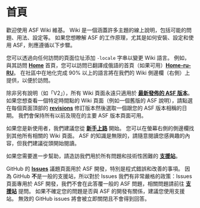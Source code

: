 # 首頁

歡迎使用 ASF Wiki 維基。 Wiki 是一個涵蓋許多主題的線上說明，包括可能的問題、用法、設定等。 如果您想瞭解 ASF 的工作原理，尤其是如何安裝、設定和使用 ASF，則應遵循以下步驟。

您可以透過向任何訪問的頁面位址添加 `-locale` 字串以變更 Wiki 語言。 例如，與其訪問 **[Home](https://github.com/JustArchiNET/ArchiSteamFarm/wiki/Home)** 首頁，您可以訪問已翻譯成俄語的首頁（如果可用）**[Home-ru-RU](https://github.com/JustArchiNET/ArchiSteamFarm/wiki/Home-ru-RU)**。 在社區中在地化完成 90% 以上的語言將在我們的 Wiki 側邊欄（右側）上提供，以便於訪問。

除非另有說明（如「V2」），所有 Wiki 頁面永遠只適用於 **[最新發佈的 ASF 版本](https://github.com/JustArchiNET/ArchiSteamFarm/releases)**。 如果您想查看一個特定時間點的 Wiki 頁面（例如一個舊版的 ASF 說明），請點選在每個頁面頂部的 **[revisions](https://github.com/JustArchiNET/ArchiSteamFarm/wiki/_history)** 修訂版本然後選取一個跟您的 ASF 版本相稱的日期。 我們會保持所有以前及現在的主要 ASF 版本頁面可用。

如果您是新使用者，我們建議您從 **[新手上路](https://github.com/JustArchiNET/ArchiSteamFarm/wiki/Setting-up-zh-TW)** 開始。 您可以在螢幕右側的側邊欄找到其他所有相關的 Wiki 頁面。 ASF 的知識是無限的，請隨意閱讀您感興趣的內容，但我們建議從頭開始閱讀。

如果您需要進一步幫助，請造訪我們用於所有問題和技術性困難的 **[支援站](https://github.com/JustArchiNET/ArchiSteamFarm/blob/main/.github/SUPPORT.md)**。

GitHub 的 **[Issues](https://github.com/JustArchiNET/ArchiSteamFarm/issues)** 議題頁面用於 ASF 開發，特別是程式錯誤和改善的事項。 因為 GitHub **不**是一般的支援站，所以對於 Issues 我們有非常嚴格的政策：Issues 頁面專用於 ASF 開發，我們不會在此答覆一般的 ASF 問題，相關問題請前往 **[支援站](https://github.com/JustArchiNET/ArchiSteamFarm/blob/main/.github/SUPPORT.md)** 提問。 如果不確定您的問題是否與 ASF 的開發有關係，建議您使用支援站。 無效的 GitHub issues 將會被立即關閉且不會得到回答。